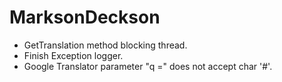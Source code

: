# MarksonDeckson
 
* GetTranslation method blocking thread.
* Finish Exception logger.
* Google Translator parameter "q =" does not accept char '#'.